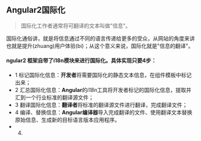 ## Angular2国际化
>国际化工作者通常将可翻译的文本叫做"信息"。

国际化通俗讲，就是将信息通过不同的语言传递给更多的受众，从网站的角度来讲也就是提升(zhuang)用户体验(bi)；从这个意义来说，国际化就是"信息的翻译"。


#### ngular2 框架自带了i18n模块来进行国际化。具体实现只要4步：

- 1 标记国际化信息：**开发者**将需要国际化的静态文本信息，在组件模板中标记出来；
- 2 汇总国际化信息：**Angular**的*i18n*工具将开发者标记的国际化信息，提取并汇到一个行业标准的翻译源文件；
- 3 翻译国际化信息：**翻译者**将标准的翻译源文件进行翻译，完成翻译文件；
- 4 编译、替换信息：**Angular编译器**导入完成翻译的文件、使用翻译文本替换原始信息、生成新的目标语言版本应用程序。
- 4.

